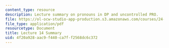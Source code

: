 ```yaml
---
content_type: resource
description: Lecture summary on pronouns in DP and uncontrolled PRO.
file: https://ol-ocw-studio-app-production.s3.amazonaws.com/courses/24-902-language-and-its-structure-ii-syntax-fall-2003/4f20a928aac9f440ca7ff2568dc6c372_ln14_16_nov.pdf
file_type: application/pdf
resourcetype: Document
title: Lecture 14 Summary
uid: 4f20a928-aac9-f440-ca7f-f2568dc6c372
---
```

